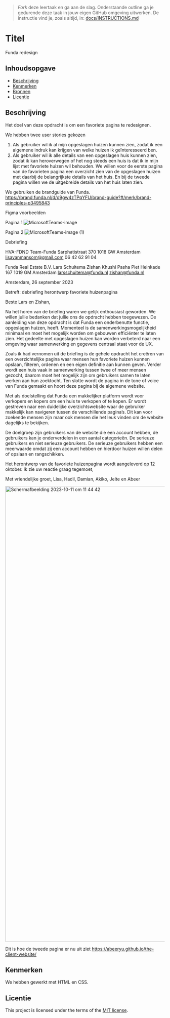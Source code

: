 > _Fork_ deze leertaak en ga aan de slag. Onderstaande outline ga je gedurende deze taak in jouw eigen GitHub omgeving uitwerken. De instructie vind je, zoals altijd, in: [docs/INSTRUCTIONS.md](docs/INSTRUCTIONS.md)

# Titel
Funda redesign 


## Inhoudsopgave

  * [Beschrijving](#beschrijving)
  * [Kenmerken](#kenmerken)
  * [Bronnen](#bronnen)
  * [Licentie](#licentie)

## Beschrijving

Het doel van deze opdracht is om een favoriete pagina te redesignen. 

We hebben twee user stories gekozen

1. Als gebruiker wil ik al mijn opgeslagen huizen kunnen zien, zodat ik een algemene indruk kan krijgen van welke huizen ik geïnteresseerd ben.
2. Als gebruiker wil ik alle details van een opgeslagen huis kunnen zien, zodat ik kan heroverwegen of het nog steeds een huis is dat ik in mijn lijst met favoriete huizen wil behouden.
We willen voor de eerste pagina van de favorieten pagina een overzicht zien van de opgeslagen huizen met daarbij de belangrijkste details van het huis. En bij de tweede pagina willen we de uitgebreide details van het huis laten zien.

We gebruiken de brandguide van Funda. 
https://brand.funda.nl/d/d9gw4zTPqYFU/brand-guide?#/merk/brand-principles-p3495843

Figma voorbeelden

Pagina 1
![MicrosoftTeams-image](https://github.com/Abeeryu/the-client-website/assets/144008863/72f564a8-596f-43d7-837d-7ac937c1e892)

Pagina 2
![MicrosoftTeams-image (1)](https://github.com/Abeeryu/the-client-website/assets/144008863/f86df47f-8f6e-4c90-88bb-e2f16ba512dd)


Debriefing

HVA-FDND Team-Funda 
Sarphatistraat 370 
1018 GW Amsterdam 
lisavanmansom@gmail.com 
06 42 62 91 04 

Funda Real Estate B.V.
Lars Schuitema Zishan Khushi Pasha 
Piet Heinkade 167 
1019 GM Amsterdam
larsschuitema@funda.nl
zishan@funda.nl 

Amsterdam, 26 september 2023 

Betreft: debriefing herontwerp favoriete huizenpagina

Beste Lars en Zishan, 

Na het horen van de briefing waren we gelijk enthousiast geworden. We willen jullie bedanken dat jullie ons de opdracht hebben toegewezen. De aanleiding van deze opdracht is dat Funda een onderbenutte functie, opgeslagen huizen, heeft. Momenteel is de samenwerkingsmogelijkheid minimaal en moet het mogelijk worden om gebouwen efficiënter te laten zien. Het gedeelte met opgeslagen huizen kan worden verbeterd naar een omgeving waar samenwerking en gegevens centraal staat voor de UX. 

Zoals ik had vernomen uit de briefing is de gehele opdracht het creëren van een overzichtelijke pagina waar mensen hun favoriete huizen kunnen opslaan, filteren, ordenen en een eigen definitie aan kunnen geven. Verder wordt een huis vaak in samenwerking tussen twee of meer mensen gezocht, daarom moet het mogelijk zijn om gebruikers samen te laten werken aan hun zoektocht. Ten slotte wordt de pagina in de tone of voice van Funda gemaakt en hoort deze pagina bij de algemene website. 

Met als doelstelling dat Funda een makkelijker platform wordt voor verkopers en kopers om een huis te verkopen of te kopen. Er wordt gestreven naar een duidelijke overzichtswebsite waar de gebruiker makkelijk kan navigeren tussen de verschillende pagina’s. Dit kan voor zoekende mensen zijn maar ook mensen die het leuk vinden om de website dagelijks te bekijken.

De doelgroep zijn gebruikers van de website die een account hebben, de gebruikers kan je onderverdelen in een aantal categorieën. De serieuze gebruikers en niet serieuze gebruikers. De serieuze gebruikers hebben een meerwaarde omdat zij een account hebben en hierdoor huizen willen delen of opslaan en rangschikken. 

Het herontwerp van de favoriete huizenpagina wordt aangeleverd op 12 oktober. Ik zie uw reactie graag tegemoet, 

Met vriendelijke groet, 
Lisa, Hadil, Damian, Akiko, Jelte en Abeer

<img width="1440" alt="Scherm­afbeelding 2023-10-11 om 11 44 42" src="https://github.com/Abeeryu/the-client-website/assets/144008863/9ac2ca4d-8b9f-43af-933e-511d48067072">

Dit is hoe de tweede pagina er nu uit ziet
https://abeeryu.github.io/the-client-website/

<!-- In de Beschrijving staat hoe je project er uit ziet, hoe het werkt en wat je er mee kan. -->
<!-- Voeg een mooie poster visual toe 📸 -->
<!-- Voeg een link toe naar Github Pages 🌐-->

## Kenmerken

We hebben gewerkt met HTML en CSS.
<!-- Bij Kenmerken staat welke technieken zijn gebruikt en hoe. Wat is de HTML structuur? Wat zijn de belangrijkste dingen in CSS? Wat is er met Javascript gedaan en hoe? Misschien heb je een framwork of library gebruikt? -->



## Licentie

This project is licensed under the terms of the [MIT license](./LICENSE).
